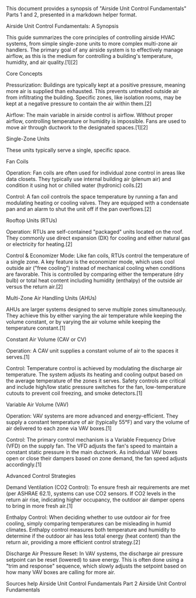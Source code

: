 This document provides a synopsis of "Airside Unit Control Fundamentals" Parts 1 and 2, presented in a markdown helper format.

Airside Unit Control Fundamentals: A Synopsis

This guide summarizes the core principles of controlling airside HVAC systems, from simple single-zone units to more complex multi-zone air handlers. The primary goal of any airside system is to effectively manage airflow, as this is the medium for controlling a building's temperature, humidity, and air quality.[1][2]

Core Concepts

Pressurization: Buildings are typically kept at a positive pressure, meaning more air is supplied than exhausted. This prevents untreated outside air from infiltrating the building. Specific zones, like isolation rooms, may be kept at a negative pressure to contain the air within them.[2]

Airflow: The main variable in airside control is airflow. Without proper airflow, controlling temperature or humidity is impossible. Fans are used to move air through ductwork to the designated spaces.[1][2]

Single-Zone Units

These units typically serve a single, specific space.

Fan Coils

Operation: Fan coils are often used for individual zone control in areas like data closets. They typically use internal building air (plenum air) and condition it using hot or chilled water (hydronic) coils.[2]

Control: A fan coil controls the space temperature by running a fan and modulating heating or cooling valves. They are equipped with a condensate pan and an alarm to shut the unit off if the pan overflows.[2]

Rooftop Units (RTUs)

Operation: RTUs are self-contained "packaged" units located on the roof. They commonly use direct expansion (DX) for cooling and either natural gas or electricity for heating.[2]

Control & Economizer Mode: Like fan coils, RTUs control the temperature of a single zone. A key feature is the economizer mode, which uses cool outside air ("free cooling") instead of mechanical cooling when conditions are favorable. This is controlled by comparing either the temperature (dry bulb) or total heat content including humidity (enthalpy) of the outside air versus the return air.[2]

Multi-Zone Air Handling Units (AHUs)

AHUs are larger systems designed to serve multiple zones simultaneously. They achieve this by either varying the air temperature while keeping the volume constant, or by varying the air volume while keeping the temperature constant.[1]

Constant Air Volume (CAV or CV)

Operation: A CAV unit supplies a constant volume of air to the spaces it serves.[1]

Control: Temperature control is achieved by modulating the discharge air temperature. The system adjusts its heating and cooling output based on the average temperature of the zones it serves. Safety controls are critical and include high/low static pressure switches for the fan, low-temperature cutouts to prevent coil freezing, and smoke detectors.[1]

Variable Air Volume (VAV)

Operation: VAV systems are more advanced and energy-efficient. They supply a constant temperature of air (typically 55°F) and vary the volume of air delivered to each zone via VAV boxes.[1]

Control: The primary control mechanism is a Variable Frequency Drive (VFD) on the supply fan. The VFD adjusts the fan's speed to maintain a constant static pressure in the main ductwork. As individual VAV boxes open or close their dampers based on zone demand, the fan speed adjusts accordingly.[1]

Advanced Control Strategies

Demand Ventilation (CO2 Control): To ensure fresh air requirements are met (per ASHRAE 62.1), systems can use CO2 sensors. If CO2 levels in the return air rise, indicating higher occupancy, the outdoor air damper opens to bring in more fresh air.[1]

Enthalpy Control: When deciding whether to use outdoor air for free cooling, simply comparing temperatures can be misleading in humid climates. Enthalpy control measures both temperature and humidity to determine if the outdoor air has less total energy (heat content) than the return air, providing a more efficient control strategy.[2]

Discharge Air Pressure Reset: In VAV systems, the discharge air pressure setpoint can be reset (lowered) to save energy. This is often done using a "trim and response" sequence, which slowly adjusts the setpoint based on how many VAV boxes are calling for more air.

Sources
help
Airside Unit Control Fundamentals Part 2
Airside Unit Control Fundamentals